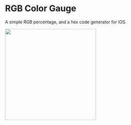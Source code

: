 # RGB Color Gauge

A simple RGB percentage, and a hex code generator for iOS.

<img src="https://github.com/dcond007/RGB-Color-Gen/blob/main/Color_Gauge.gif" width="300">

